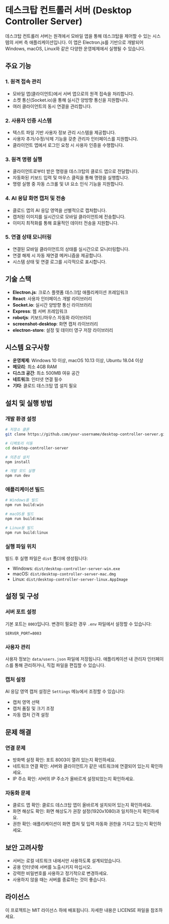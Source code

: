 # 데스크탑 컨트롤러 서버 (Desktop Controller Server)

데스크탑 컨트롤러 서버는 원격에서 모바일 앱을 통해 데스크탑을 제어할 수 있는 시스템의 서버 측 애플리케이션입니다. 이 앱은 Electron.js를 기반으로 개발되어 Windows, macOS, Linux와 같은 다양한 운영체제에서 실행될 수 있습니다.

## 주요 기능

### 1. 원격 접속 관리
- 모바일 앱(클라이언트)에서 서버 앱으로의 원격 접속을 처리합니다.
- 소켓 통신(Socket.io)을 통해 실시간 양방향 통신을 지원합니다.
- 여러 클라이언트의 동시 연결을 관리합니다.

### 2. 사용자 인증 시스템
- 텍스트 파일 기반 사용자 정보 관리 시스템을 제공합니다.
- 사용자 추가/수정/삭제 기능을 갖춘 관리자 인터페이스를 지원합니다.
- 클라이언트 앱에서 로그인 요청 시 사용자 인증을 수행합니다.

### 3. 원격 명령 실행
- 클라이언트로부터 받은 명령을 데스크탑의 클로드 앱으로 전달합니다.
- 자동화된 키보드 입력 및 마우스 클릭을 통해 명령을 실행합니다.
- 명령 실행 중 자동 스크롤 및 UI 요소 인식 기능을 지원합니다.

### 4. AI 응답 화면 캡처 및 전송
- 클로드 앱의 AI 응답 영역을 선별적으로 캡처합니다.
- 캡처된 이미지를 실시간으로 모바일 클라이언트에 전송합니다.
- 이미지 최적화를 통해 효율적인 데이터 전송을 지원합니다.

### 5. 연결 상태 모니터링
- 연결된 모바일 클라이언트의 상태를 실시간으로 모니터링합니다.
- 연결 해제 시 자동 재연결 메커니즘을 제공합니다.
- 시스템 상태 및 연결 로그를 시각적으로 표시합니다.

## 기술 스택

- **Electron.js**: 크로스 플랫폼 데스크탑 애플리케이션 프레임워크
- **React**: 사용자 인터페이스 개발 라이브러리
- **Socket.io**: 실시간 양방향 통신 라이브러리
- **Express**: 웹 서버 프레임워크
- **robotjs**: 키보드/마우스 자동화 라이브러리
- **screenshot-desktop**: 화면 캡처 라이브러리
- **electron-store**: 설정 및 데이터 영구 저장 라이브러리

## 시스템 요구사항

- **운영체제**: Windows 10 이상, macOS 10.13 이상, Ubuntu 18.04 이상
- **메모리**: 최소 4GB RAM
- **디스크 공간**: 최소 500MB 여유 공간
- **네트워크**: 인터넷 연결 필수
- **기타**: 클로드 데스크탑 앱 설치 필요

## 설치 및 실행 방법

### 개발 환경 설정
```bash
# 저장소 클론
git clone https://github.com/your-username/desktop-controller-server.git

# 디렉토리 이동
cd desktop-controller-server

# 의존성 설치
npm install

# 개발 모드 실행
npm run dev
```

### 애플리케이션 빌드
```bash
# Windows용 빌드
npm run build:win

# macOS용 빌드
npm run build:mac

# Linux용 빌드
npm run build:linux
```

### 실행 파일 위치
빌드 후 실행 파일은 `dist` 폴더에 생성됩니다:
- Windows: `dist/desktop-controller-server-win.exe`
- macOS: `dist/desktop-controller-server-mac.dmg`
- Linux: `dist/desktop-controller-server-linux.AppImage`

## 설정 및 구성

### 서버 포트 설정
기본 포트는 `8003`입니다. 변경이 필요한 경우 `.env` 파일에서 설정할 수 있습니다:
```
SERVER_PORT=8003
```

### 사용자 관리
사용자 정보는 `data/users.json` 파일에 저장됩니다. 애플리케이션 내 관리자 인터페이스를 통해 관리하거나, 직접 파일을 편집할 수 있습니다.

### 캡처 설정
AI 응답 영역 캡처 설정은 `Settings` 메뉴에서 조정할 수 있습니다:
- 캡처 영역 선택
- 캡처 품질 및 크기 조정
- 자동 캡처 간격 설정

## 문제 해결

### 연결 문제
- 방화벽 설정 확인: 포트 8003이 열려 있는지 확인하세요.
- 네트워크 연결 확인: 서버와 클라이언트가 같은 네트워크에 연결되어 있는지 확인하세요.
- IP 주소 확인: 서버의 IP 주소가 올바르게 설정되었는지 확인하세요.

### 자동화 문제
- 클로드 앱 확인: 클로드 데스크탑 앱이 올바르게 설치되어 있는지 확인하세요.
- 화면 해상도 확인: 화면 해상도가 권장 설정(1920x1080)과 일치하는지 확인하세요.
- 권한 확인: 애플리케이션이 화면 캡처 및 입력 자동화 권한을 가지고 있는지 확인하세요.

## 보안 고려사항

- 서버는 로컬 네트워크 내에서만 사용하도록 설계되었습니다.
- 공용 인터넷에 서버를 노출시키지 마십시오.
- 강력한 비밀번호를 사용하고 정기적으로 변경하세요.
- 사용하지 않을 때는 서버를 종료하는 것이 좋습니다.

## 라이선스

이 프로젝트는 MIT 라이선스 하에 배포됩니다. 자세한 내용은 LICENSE 파일을 참조하세요.
